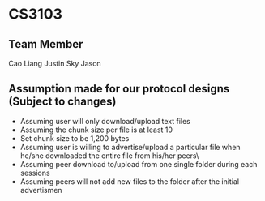 # CS3103

## Team Member
Cao Liang
Justin
Sky
Jason

## Assumption made for our protocol designs (Subject to changes)
- Assuming user will only download/upload text files
- Assuming the chunk size per file is at least 10
- Set chunk size to be 1,200 bytes
- Assuming user is willing to advertise/upload a particular file when he/she downloaded the entire file from his/her peers\
- Assuming peer download to/upload from one single folder during each sessions
- Assuming peers will not add new files to the folder after the initial advertismen
